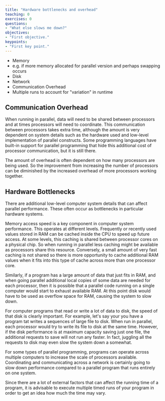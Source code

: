 ```yaml
---
title: "Hardware bottlenecks and overhead"
teaching: 0
exercises: 0
questions:
- "What else slows me down?"
objectives:
- "First objective."
keypoints:
- "First key point."
---
```


- Memory
 - e.g. if more memory allocated for parallel version and perhaps swapping occurs
- Disk
- Network
- Communication Overhead
- Multiple runs to account for "variation" in runtime

## Communication Overhead ##

When running in parallel, data will need to be shared between processors and at times processors will need to coordinate.  This communication between processors takes extra time, although the amount is very dependent on system details such as the hardware used and low-level implementation of parallel constructs.  Some programming languages have built-in support for parallel programming that hide this additional cost of processor communication, but it is still there.

The amount of overhead is often dependent on how many processors are being used.  So the improvement from increasing the number of processors can be diminished by the increased overhead of more processors working together.

## Hardware Bottlenecks ##

There are additional low-level computer system details that can affect parallel performance.  These often occur as bottlenecks in particular hardware systems.

Memory access speed is a key component in computer system performance.  This operates at different levels.  Frequently or recently used values stored in RAM can be cached inside the CPU to speed up future access.  At some levels, this caching is shared between processor cores on a physical chip.  So when running in parallel less caching might be available as processors share this resource.  Conversely, a small amount of very fast caching is not shared so there is more opportunity to cache additional RAM values when it fits into this type of cache across more than one processor core.

Similarly, if a program has a large amount of data that just fits in RAM, and when going parallel additional local copies of some data are needed for each processor, then it is possible that a parallel code running on a single computer would start to exhaust available RAM.  At this point disk would have to be used as overflow space for RAM, causing the system to slow down.

For computer programs that read or write a lot of data to disk, the speed of that disk is clearly important.  For example, let's say your you have a program tat writes a sequences of large file to disk.  When run in parallel, each processor would try to write its file to disk at the same time.  However, if the disk performance is at maximum capacity saving just one file, the additional requests to save will not run any faster.  In fact, juggling all the requests to disk may even slow the system down a somewhat.

For some types of parallel programming, programs can operate across multiple computers to increase the scale of processors available.  Coordinating and communicating across a network is certainly going to slow down performance compared to a parallel program that runs entirely on one system.

Since there are a lot of external factors that can affect the running time of a program, it is advisable to execute multiple timed runs of your program in order to get an idea how much the time may vary.

